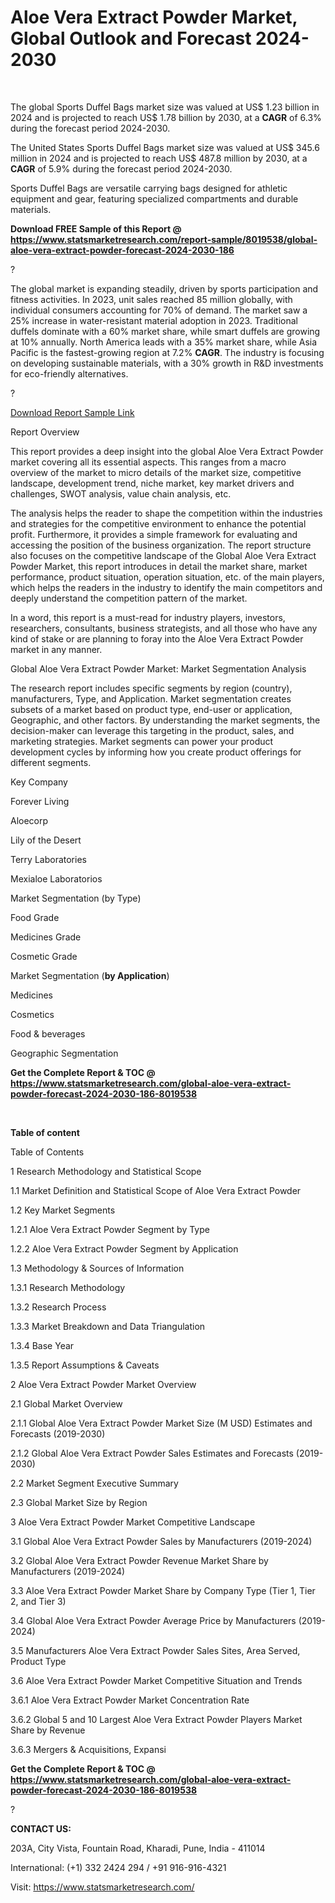 <h1>Aloe Vera Extract Powder Market, Global Outlook and Forecast 2024-2030</h1><br/><p>The global Sports Duffel Bags market size was valued at US$ 1.23 billion in 2024 and is projected to reach US$ 1.78 billion by 2030, at a <strong>CAGR</strong> of 6.3% during the forecast period 2024-2030.</p>
 
 
 
 <p>The United States Sports Duffel Bags market size was valued at US$ 345.6 million in 2024 and is projected to reach US$ 487.8 million by 2030, at a <strong>CAGR</strong> of 5.9% during the forecast period 2024-2030.</p>
 
 
 
 <p>Sports Duffel Bags are versatile carrying bags designed for athletic equipment and gear, featuring specialized compartments and durable materials.</p>
 
 
 
 <div><b>Download FREE Sample of this Report @ <a href="https://www.statsmarketresearch.com/download-free-sample/8019538/global-aloe-vera-extract-powder-forecast-2024-2030-186">https://www.statsmarketresearch.com/report-sample/8019538/global-aloe-vera-extract-powder-forecast-2024-2030-186</a></b></div>
 
 
 
 <p>? </p>
 
 
 
 <p>The global market is expanding steadily, driven by sports participation and fitness activities. In 2023, unit sales reached 85 million globally, with individual consumers accounting for 70% of demand. The market saw a 25% increase in water-resistant material adoption in 2023. Traditional duffels dominate with a 60% market share, while smart duffels are growing at 10% annually. North America leads with a 35% market share, while Asia Pacific is the fastest-growing region at 7.2% <strong>CAGR</strong>. The industry is focusing on developing sustainable materials, with a 30% growth in R&D investments for eco-friendly alternatives.</p>
 
 
 
 <p>? </p>
 
 
 
 <p><a href="https://www.statsmarketresearch.com/download-free-sample/8019538/global-aloe-vera-extract-powder-forecast-2024-2030-186">Download Report Sample Link</a></p>
 
 
 
 <p>Report Overview</p>
 
 
 
 <p>This report provides a deep insight into the global Aloe Vera Extract Powder market covering all its essential aspects. This ranges from a macro overview of the market to micro details of the market size, competitive landscape, development trend, niche market, key market drivers and challenges, SWOT analysis, value chain analysis, etc.</p>
 
 
 
 <p>The analysis helps the reader to shape the competition within the industries and strategies for the competitive environment to enhance the potential profit. Furthermore, it provides a simple framework for evaluating and accessing the position of the business organization. The report structure also focuses on the competitive landscape of the Global Aloe Vera Extract Powder Market, this report introduces in detail the market share, market performance, product situation, operation situation, etc. of the main players, which helps the readers in the industry to identify the main competitors and deeply understand the competition pattern of the market.</p>
 
 
 
 <p>In a word, this report is a must-read for industry players, investors, researchers, consultants, business strategists, and all those who have any kind of stake or are planning to foray into the Aloe Vera Extract Powder market in any manner.</p>
 
 
 
 <p>Global Aloe Vera Extract Powder Market: Market Segmentation Analysis</p>
 
 
 
 <p>The research report includes specific segments by region (country), manufacturers, Type, and Application. Market segmentation creates subsets of a market based on product type, end-user or application, Geographic, and other factors. By understanding the market segments, the decision-maker can leverage this targeting in the product, sales, and marketing strategies. Market segments can power your product development cycles by informing how you create product offerings for different segments.</p>
 
 
 
 <p>Key Company</p>
 
 
 
 <p>Forever Living</p>
 
 
 
 <p>Aloecorp</p>
 
 
 
 <p>Lily of the Desert</p>
 
 
 
 <p>Terry Laboratories</p>
 
 
 
 <p>Mexialoe Laboratorios</p>
 
 
 
 <p>Market Segmentation (by Type)</p>
 
 
 
 <p>Food Grade</p>
 
 
 
 <p>Medicines Grade</p>
 
 
 
 <p>Cosmetic Grade</p>
 
 
 
 <p>Market Segmentation (<strong>by Application</strong>)</p>
 
 
 
 <p>Medicines</p>
 
 
 
 <p>Cosmetics</p>
 
 
 
 <p>Food & beverages</p>
 
 
 
 <p>Geographic Segmentation</p>
 
 
 
 <div><b>Get the Complete Report & TOC @ <a href="https://www.statsmarketresearch.com/global-aloe-vera-extract-powder-forecast-2024-2030-186-8019538">https://www.statsmarketresearch.com/global-aloe-vera-extract-powder-forecast-2024-2030-186-8019538</a></b></div>
 
 
 
 <p><br />
 
 <b>Table of content</b></p>
 
 
 
 <p>Table of Contents<br />
 
 1 Research Methodology and Statistical Scope<br />
 
 1.1 Market Definition and Statistical Scope of Aloe Vera Extract Powder<br />
 
 1.2 Key Market Segments<br />
 
 1.2.1 Aloe Vera Extract Powder Segment by Type<br />
 
 1.2.2 Aloe Vera Extract Powder Segment by Application<br />
 
 1.3 Methodology & Sources of Information<br />
 
 1.3.1 Research Methodology<br />
 
 1.3.2 Research Process<br />
 
 1.3.3 Market Breakdown and Data Triangulation<br />
 
 1.3.4 Base Year<br />
 
 1.3.5 Report Assumptions & Caveats<br />
 
 2 Aloe Vera Extract Powder Market Overview<br />
 
 2.1 Global Market Overview<br />
 
 2.1.1 Global Aloe Vera Extract Powder Market Size (M USD) Estimates and Forecasts (2019-2030)<br />
 
 2.1.2 Global Aloe Vera Extract Powder Sales Estimates and Forecasts (2019-2030)<br />
 
 2.2 Market Segment Executive Summary<br />
 
 2.3 Global Market Size by Region<br />
 
 3 Aloe Vera Extract Powder Market Competitive Landscape<br />
 
 3.1 Global Aloe Vera Extract Powder Sales by Manufacturers (2019-2024)<br />
 
 3.2 Global Aloe Vera Extract Powder Revenue Market Share by Manufacturers (2019-2024)<br />
 
 3.3 Aloe Vera Extract Powder Market Share by Company Type (Tier 1, Tier 2, and Tier 3)<br />
 
 3.4 Global Aloe Vera Extract Powder Average Price by Manufacturers (2019-2024)<br />
 
 3.5 Manufacturers Aloe Vera Extract Powder Sales Sites, Area Served, Product Type<br />
 
 3.6 Aloe Vera Extract Powder Market Competitive Situation and Trends<br />
 
 3.6.1 Aloe Vera Extract Powder Market Concentration Rate<br />
 
 3.6.2 Global 5 and 10 Largest Aloe Vera Extract Powder Players Market Share by Revenue<br />
 
 3.6.3 Mergers & Acquisitions, Expansi</p>
 
 
 
 <div><b>Get the Complete Report & TOC @ <a href="https://www.statsmarketresearch.com/global-aloe-vera-extract-powder-forecast-2024-2030-186-8019538">https://www.statsmarketresearch.com/global-aloe-vera-extract-powder-forecast-2024-2030-186-8019538</a></b></div>
 
 
 
 <p>? </p>
 
 
 
 <p><b>CONTACT US:</b><br />
 
 203A, City Vista, Fountain Road, Kharadi, Pune, India - 411014<br />
 
 International: (+1) 332 2424 294 / +91 916-916-4321<br />
 
 Visit: <a href="https://www.statsmarketresearch.com/">https://www.statsmarketresearch.com/</a></p>